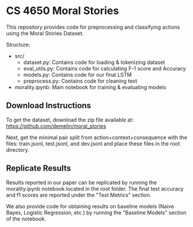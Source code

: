 # CS 4650 Moral Stories
This repository provides code for preprocessing and classifying actions using the Moral Stories Dataset.

Structure:
* src/
    * dataset.py: Contains code for loading & tokenizing dataset
    * eval_utils.py: Contains code for calculating F-1 score and Accuracy
    * models.py: Contains code for our final LSTM
    * preprocess.py: Contains code for cleaning text 
* morality.ipynb: Main notebook for training & evaluating models

## Download Instructions
To get the dataset, download the zip file available at: https://github.com/demelin/moral_stories

Next, get the minimal pair split from action+context+consequence with the files: train.jsonl, test.jsonl, and dev.jsonl and place these files in the root directory.

## Replicate Results
Results reported in our paper can be replicated by running the morality.ipynb notebook located in the root folder. The final test accuracy and f1 scores are reported under the "Test Metrics" section.

We also provide code for obtaining results on baseline models (Naive Bayes, Logistic Regression, etc.) by running the "Baseline Models" section of the notebook.
